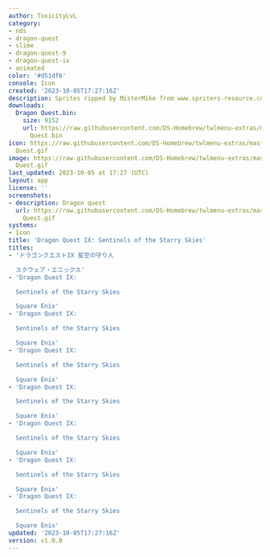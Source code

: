 ```yaml
---
author: ToxicityLvL
category:
- nds
- dragon-quest
- slime
- dragon-quest-9
- dragon-quest-ix
- animated
color: '#d51df6'
console: Icon
created: '2023-10-05T17:27:16Z'
description: Sprites ripped by MisterMike from www.spriters-resource.com
downloads:
  Dragon Quest.bin:
    size: 9152
    url: https://raw.githubusercontent.com/DS-Homebrew/twlmenu-extras/master/_nds/TWiLightMenu/icons/Dragon
      Quest.bin
icon: https://raw.githubusercontent.com/DS-Homebrew/twlmenu-extras/master/_nds/TWiLightMenu/icons/gif/Dragon
  Quest.gif
image: https://raw.githubusercontent.com/DS-Homebrew/twlmenu-extras/master/_nds/TWiLightMenu/icons/gif/Dragon
  Quest.gif
last_updated: 2023-10-05 at 17:27 (UTC)
layout: app
license: ''
screenshots:
- description: Dragon quest
  url: https://raw.githubusercontent.com/DS-Homebrew/twlmenu-extras/master/_nds/TWiLightMenu/icons/gif/Dragon
    Quest.gif
systems:
- Icon
title: 'Dragon Quest IX: Sentinels of the Starry Skies'
titles:
- 'ドラゴンクエストIX 星空の守り人

  スクウェア・エニックス'
- 'Dragon Quest IX:

  Sentinels of the Starry Skies

  Square Enix'
- 'Dragon Quest IX:

  Sentinels of the Starry Skies

  Square Enix'
- 'Dragon Quest IX:

  Sentinels of the Starry Skies

  Square Enix'
- 'Dragon Quest IX:

  Sentinels of the Starry Skies

  Square Enix'
- 'Dragon Quest IX:

  Sentinels of the Starry Skies

  Square Enix'
- 'Dragon Quest IX:

  Sentinels of the Starry Skies

  Square Enix'
- 'Dragon Quest IX:

  Sentinels of the Starry Skies

  Square Enix'
updated: '2023-10-05T17:27:16Z'
version: v1.0.0
---
```

